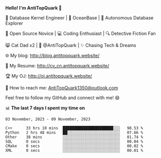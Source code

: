 
**Hello! I'm AntiTopQuark 👋**

🔧 Database Kernel Engineer | 🌊 OceanBase | 🤖 Autonomous Database Explorer

🌱 Open Source Novice | 💻 Coding Enthusiast | 🔍 Detective Fiction Fan

😸 Cat Dad x2 | 🎉 @AntiTopQuark | ✨ Chasing Tech & Dreams

🌐 My blog: http://blog.antitopquark.website/

📄 My Resume: http://cv_cn.antitopquark.website/

🏆 My OJ: http://oj.antitopquark.website/

📧 How to reach me: AntiTopQuark1350@outlook.com

Feel free to follow my GitHub and connect with me! 😄

📊 **The last 7 days I spent my time on** 

<!--START_SECTION:waka-->
```text
03 November, 2023 - 09 November, 2023

C++      33 hrs 10 mins  ██████████████████████░░░   90.53 % 
Python   2 hrs 48 mins   ██░░░░░░░░░░░░░░░░░░░░░░░   07.66 % 
Other    38 mins         ░░░░░░░░░░░░░░░░░░░░░░░░░   01.74 % 
SQL      0 secs          ░░░░░░░░░░░░░░░░░░░░░░░░░   00.04 % 
CMake    0 secs          ░░░░░░░░░░░░░░░░░░░░░░░░░   00.02 % 
XML      0 secs          ░░░░░░░░░░░░░░░░░░░░░░░░░   00.01 %
```
<!--END_SECTION:waka-->


